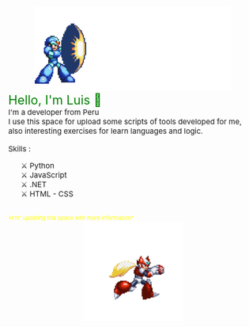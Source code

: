 <div class="test" style="">

<div align="center">
    <img src="./2032.gif" width=400px>
</div>

<div style="font-size:25px; color:green;">
Hello, I'm Luis 👋
</div>

<div style="font-size:15px">
I'm a developer from Peru
</div>

<div style="font-size:15px">
I use this space for upload some scripts of tools developed for me,
also interesting exercises for learn languages and logic.
</div>

<br>

<div style="font-size:15px">
Skills :
</div>

<div style="font-size:15px">
<ul>
<div>⚔️ Python</div>
<div>⚔️ JavaScript</div>
<div>⚔️ .NET</div>
<div>⚔️ HTML - CSS</div>
</ul>
</div>

<br>

<div style="font-size:11px; color:yellow">
*I'm' updating this space with more information*
</div>


</div>

<div align="center">
    <img src="./zerogif.gif" width=200px>
</div>
